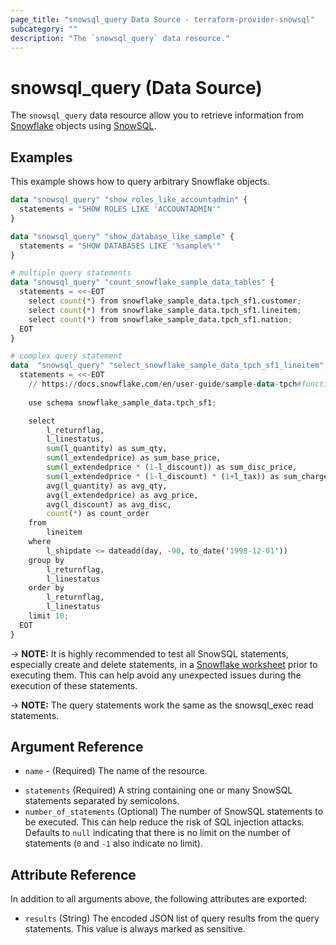 ```yaml
---
page_title: "snowsql_query Data Source - terraform-provider-snowsql"
subcategory: ""
description: "The `snowsql_query` data resource."
---
```


# snowsql_query (Data Source)

The `snowsql_query` data resource allow you to retrieve information from [Snowflake](https://www.snowflake.com) objects using [SnowSQL](https://docs.snowflake.com/en/user-guide/snowsql.html).

## Examples

This example shows how to query arbitrary Snowflake objects.

```terraform
data "snowsql_query" "show_roles_like_accountadmin" {
  statements = "SHOW ROLES LIKE 'ACCOUNTADMIN'"
}

data "snowsql_query" "show_database_like_sample" {
  statements = "SHOW DATABASES LIKE '%sample%'"
}

# multiple query statements
data "snowsql_query" "count_snowflake_sample_data_tables" {
  statements = <<-EOT
    select count(*) from snowflake_sample_data.tpch_sf1.customer;
    select count(*) from snowflake_sample_data.tpch_sf1.lineitem;
    select count(*) from snowflake_sample_data.tpch_sf1.nation;
  EOT
}

# complex query statement
data  "snowsql_query" "select_snowflake_sample_data_tpch_sf1_lineitem" {
  statements = <<-EOT
    // https://docs.snowflake.com/en/user-guide/sample-data-tpch#functional-query-definition
    
    use schema snowflake_sample_data.tpch_sf1;

    select
        l_returnflag,
        l_linestatus,
        sum(l_quantity) as sum_qty,
        sum(l_extendedprice) as sum_base_price,
        sum(l_extendedprice * (1-l_discount)) as sum_disc_price,
        sum(l_extendedprice * (1-l_discount) * (1+l_tax)) as sum_charge,
        avg(l_quantity) as avg_qty,
        avg(l_extendedprice) as avg_price,
        avg(l_discount) as avg_disc,
        count(*) as count_order
    from
        lineitem
    where
        l_shipdate <= dateadd(day, -90, to_date('1998-12-01'))
    group by
        l_returnflag,
        l_linestatus
    order by
        l_returnflag,
        l_linestatus
    limit 10;
  EOT
}
```

-> **NOTE:** It is highly recommended to test all SnowSQL statements, especially create and delete statements, in a [Snowflake worksheet](https://docs.snowflake.com/en/user-guide/ui-worksheet) prior to executing them. This can help avoid any unexpected issues during the execution of these statements.

-> **NOTE:** The query statements work the same as the snowsql_exec read statements.

## Argument Reference

* `name` - (Required) The name of the resource.
- `statements` (Required) A string containing one or many SnowSQL statements separated by semicolons.
- `number_of_statements` (Optional) The number of SnowSQL statements to be executed. This can help reduce the risk of SQL injection attacks. Defaults to `null` indicating that there is no limit on the number of statements (`0` and `-1` also indicate no limit).

## Attribute Reference

In addition to all arguments above, the following attributes are exported:

- `results` (String) The encoded JSON list of query results from the query statements. This value is always marked as sensitive.